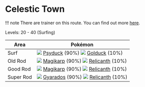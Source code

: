 # Celestic Town

!!! note
    There are trainer on this route. You can find out more [here](/trainer_changes/celestic_town/).

Levels: 20 - 40 (Surfing)

Area       | Pokémon
---        | ---
Surf       | ![][054]  [Psyduck] (90%) ![][055]  [Golduck] (10%)
Old Rod    | ![][129]  [Magikarp] (90%) ![][369]  [Relicanth] (10%)
Good Rod   | ![][129]  [Magikarp] (90%) ![][369]  [Relicanth] (10%)
Super Rod  | ![][130]  [Gyarados] (90%) ![][369]  [Relicanth] (10%)


[Psyduck]: /pokemon_changes/054/
[Golduck]: /pokemon_changes/055/
[Magikarp]: /pokemon_changes/129/
[Gyarados]: /pokemon_changes/130/
[Relicanth]: /pokemon_changes/369/
[054]: /img/pokemon/054.png
[055]: /img/pokemon/055.png
[129]: /img/pokemon/129.png
[130]: /img/pokemon/130.png
[369]: /img/pokemon/369.png
